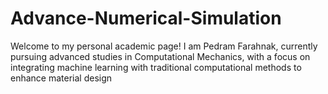 # Advance-Numerical-Simulation
Welcome to my personal academic page! I am Pedram Farahnak, currently pursuing advanced studies in Computational Mechanics, with a focus on integrating machine learning with traditional computational methods to enhance material design
